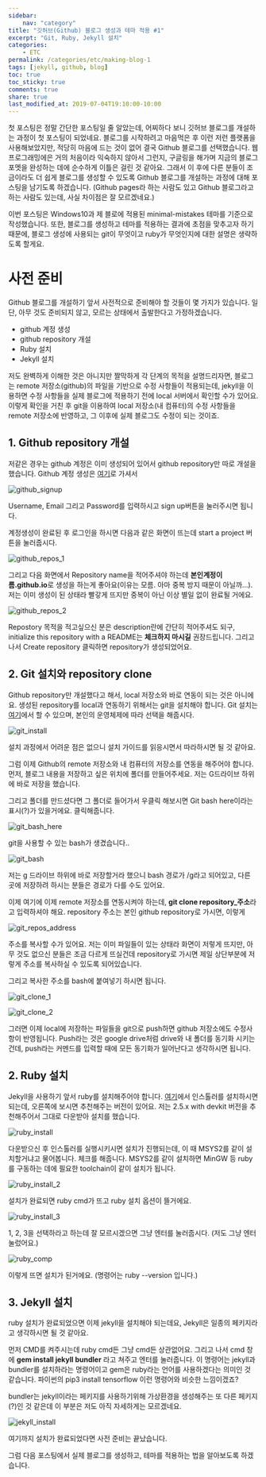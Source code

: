 ```yaml
---
sidebar:
    nav: "category"
title: "깃허브(Github) 블로그 생성과 테마 적용 #1"
excerpt: "Git, Ruby, Jekyll 설치"
categories:
    - ETC
permalink: /categories/etc/making-blog-1
tags: [jekyll, github, blog]
toc: true
toc_sticky: true
comments: true
share: true
last_modified_at: 2019-07-04T19:10:00-10:00
---
```


첫 포스팅은 정말 간단한 포스팅일 줄 알았는데, 어찌하다 보니 깃허브 블로그를 개설하는 과정이 첫 포스팅이 되었네요. 블로그를 시작하려고 마음먹은 후 이런 저런 플랫폼을 사용해보았지만, 적당히 마음에 드는 것이 없어 결국 Github 블로그를 선택했습니다. 웹 프로그래밍에은 거의 처음이라 익숙하지 않아서 그런지, 구글링을 해가며 지금의 블로그 포멧을 완성하는 데에 순수하게 이틀은 걸린 것 같아요. 그래서 이 후에 다른 분들이 조금이라도 더 쉽게 블로그를 생성할 수 있도록 Github 블로그를 개설하는 과정에 대해 포스팅을 남기도록 하겠습니다. (Github pages라 하는 사람도 있고 Github 블로그라고 하는 사람도 있는데, 사실 차이점은 잘 모르겠네요.)

이번 포스팅은 Windows10과 제 블로에 적용된 minimal-mistakes 테마를 기준으로 작성했습니다. 또한, 블로그를 생성하고 테마를 적용하는 결과에 초점을 맞추고자 하기때문에, 블로그 생성에 사용되는 git이 무엇이고 ruby가 무엇인지에 대한 설명은 생략하도록 할게요.

# 사전 준비
Github 블로그를 개설하기 앞서 사전적으로 준비해야 할 것들이 몇 가지가 있습니다. 일단, 아무 것도 준비되지 않고, 모르는 상태에서 출발한다고 가정하겠습니다.

- github 계정 생성
- github repository 개설
- Ruby 설치
- Jekyll 설치

저도 완벽하게 이해한 것은 아니지만 짤막하게 각 단계의 목적을 설명드리자면, 블로그는 remote 저장소(github)의 파일을 기반으로 수정 사항들이 적용되는데, jekyll을 이용하면 수정 사항들을 실제 블로그에 적용하기 전에 local 서버에서 확인할 수가 있어요. 이렇게 확인을 거친 후 git을 이용하여 local 저장소(내 컴퓨터)의 수정 사항들을 remote 저장소에 반영하고, 그 이후에 실제 블로그도 수정이 되는 것이죠.

## 1. Github repository 개설
저같은 경우는 github 계정은 이미 생성되어 있어서 github repository만 따로 개설을 했습니다.
Github 계정 생성은 [여기](https://github.com/)로 가셔서

![github_signup](/assets/images/etc/github_signup_1.png)

Username, Email 그리고 Password를 입력하시고 sign up버튼을 눌러주시면 됩니다.

계정생성이 완료된 후 로그인을 하시면 다음과 같은 화면이 뜨는데 start a project 버튼을 눌러줍시다.

![github_repos_1](/assets/images/etc/github_repos_1.png)

그리고 다음 화면에서 Repository name을 적어주셔야 하는데 **본인계정이름.github.io**로 생성을 하는게 좋아요(이유는 모름. 아마 중복 방지 때문이 아닐까...). 저는 이미 생성이 된 상태라 빨갛게 뜨지만 중복이 아닌 이상 별일 없이 완료될 거에요.

![github_repos_2](/assets/images/etc/github_repos_2.png)

Repostory 목적을 적고싶으신 분은 description란에 간단히 적어주셔도 되구, initialize this repository with a README는 **체크하지 마시길** 권장드립니다. 그리고 나서 Create repository 클릭하면 repository가 생성되었어요.

## 2. Git 설치와 repository clone
Github repository만 개설했다고 해서, local 저장소와 바로 연동이 되는 것은 아니에요. 생성된 repository를 local과 연동하기 위해서는 git을 설치해야 합니다. Git 설치는 [여기](https://git-scm.com/downloads)에서 할 수 있으며, 본인의 운영체제에 따라 선택을 해줍시다.

![git_install](/assets/images/etc/git_install.png)

설치 과정에서 어려운 점은 없으니 설치 가이드를 읽응시면서 따라하시면 될 것 같아요.

그럼 이제 Github의 remote 저장소와 내 컴퓨터의 저장소를 연동을 해주어야 합니다. 먼저, 블로그 내용을 저장하고 싶은 위치에 폴더를 만들어주세요. 저는 G드라이브 하위에 바로 저장을 했습니다.

그리고 폴더를 만드셨다면 그 폴더로 들어가서 우클릭 해보시면 Git bash here이라는 표시(?)가 있을거에요. 클릭해줍니다.

![git_bash_here](/assets/images/etc/git_bash_here.png)

git을 사용할 수 있는 bash가 생겼습니다..

![git_bash](/assets/images/etc/git_bash.png)

저는 g 드라이브 하위에 바로 저장할거라 했으니 bash 경로가 /g라고 되어있고, 다른 곳에 저장하려 하시는 분들은 경로가 다를 수도 있어요.

이제 여기에 이제 remote 저장소를 연동시켜야 하는데, **git clone repository_주소**라고 입력하셔야 해요. repository 주소는 본인 github repository로 가시면, 이렇게

![git_repos_address](/assets/images/etc/git_repos_address.png)

주소를 복사할 수가 있어요. 저는 이미 파일들이 있는 상태라 화면이 저렇게 뜨지만, 아무 것도 없으신 분들은 조금 다르게 뜨실건데 repository로 가시면 제일 상단부분에 저렇게 주소를 복사하실 수 있도록 되어있습니다.

그리고 복사한 주소를 bash에 붙여넣기 하시면 됩니다.

![git_clone_1](/assets/images/etc/git_clone_1.png)

![git_clone_2](/assets/images/etc/git_clone_2.png)

그러면 이제 local에 저장하는 파일들을 git으로 push하면 github 저장소에도 수정사항이 반영됩니다. Push라는 것은 google drive처럼 drive와 내 폴더를 동기화 시키는 건데, push라는 커멘드를 입력할 때에 모든 동기화가 일어난다고 생각하시면 됩니다.

## 2. Ruby 설치
Jekyll을 사용하기 앞서 ruby를 설치해주어야 합니다. [여기](https://rubyinstaller.org/downloads/)에서 인스톨러를 설치하시면 되는데, 오른쪽에 보시면 추천해주는 버전이 있어요. 저는 2.5.x with devkit 버전을 추천해주어서 그대로 다운받아 설치를 했습니다.

![ruby_install](/assets/images/etc/ruby_install.png)

다운받으신 후 인스톨러를 실행시키시면 설치가 진행되는데, 이 때 MSYS2를 같이 설치할거냐고 물어봅니다. 체크를 해줍니다. MSYS2를 같이 설치하면 MinGW 등 ruby를 구동하는 데에 필요한 toolchain이 같이 설치가 됩니다.

![ruby_install_2](/assets/images/etc/ruby_install_2.png)

설치가 완료되면 ruby cmd가 뜨고 ruby 설치 옵션이 뜰거에요. 

![ruby_install_3](/assets/images/etc/ruby_install_3.png)

1, 2, 3을 선택하라고 하는데 잘 모르시겠으면 그냥 엔터를 눌러줍시다. (저도 그냥 엔터 눌렀어요.)

![ruby_comp](/assets/images/etc/ruby_comp.png)

이렇게 뜨면 설치가 된거에요. (명령어는 ruby --version 입니다.)

## 3. Jekyll 설치
ruby 설치가 완료되었으면 이제 jekyll을 설치해야 되는데요, Jekyll은 일종의 페키지라고 생각하시면 될 것 같아요.

먼저 CMD를 켜주시는데 ruby cmd든 그냥 cmd든 상관없어요. 그리고 나서 cmd 창에 **gem install jekyll bundler** 라고 쳐주고 엔터를 눌러줍니다. 이 명령어는 jekyll과 bundler를 설치하라는 명령어이고 gem은 ruby라는 언어를 사용하겠다는 의미인 것 같습니다. 파이썬의 pip3 install tensorflow 이런 명령어와 비슷한 느낌이겠죠?

bundler는 jekyll이라는 페키지를 사용하기위해 가상환경을 생성해주는 또 다른 페키지(?)인 것 같은데 이 부분은 저도 아직 자세하게는 모르겠네요.

![jekyll_install](/assets/images/etc/jekyll_install.png)

여기까지 설치가 완료되었다면 사전 준비는 끝났습니다.

그럼 다음 포스팅에서 실제 블로그를 생성하고, 테마를 적용하는 법을 알아보도록 하겠습니다.